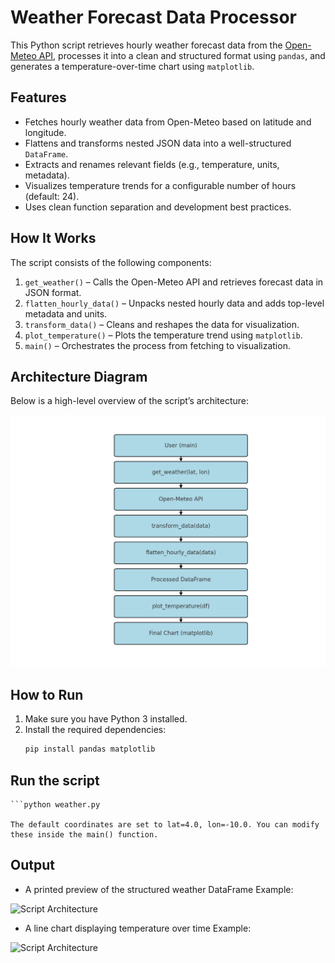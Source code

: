 # Weather Forecast Data Processor

This Python script retrieves hourly weather forecast data from the [Open-Meteo API](https://open-meteo.com/), processes it into a clean and structured format using `pandas`, and generates a temperature-over-time chart using `matplotlib`.

## Features

- Fetches hourly weather data from Open-Meteo based on latitude and longitude.
- Flattens and transforms nested JSON data into a well-structured `DataFrame`.
- Extracts and renames relevant fields (e.g., temperature, units, metadata).
- Visualizes temperature trends for a configurable number of hours (default: 24).
- Uses clean function separation and development best practices.

## How It Works

The script consists of the following components:

1. `get_weather()` – Calls the Open-Meteo API and retrieves forecast data in JSON format.
2. `flatten_hourly_data()` – Unpacks nested hourly data and adds top-level metadata and units.
3. `transform_data()` – Cleans and reshapes the data for visualization.
4. `plot_temperature()` – Plots the temperature trend using `matplotlib`.
5. `main()` – Orchestrates the process from fetching to visualization.

## Architecture Diagram

Below is a high-level overview of the script’s architecture:

![Script Architecture](./images/arquitecture.png)

## How to Run

1. Make sure you have Python 3 installed.
2. Install the required dependencies:
   ```bash
   pip install pandas matplotlib

## Run the script

    ```python weather.py

    The default coordinates are set to lat=4.0, lon=-10.0. You can modify these inside the main() function.

## Output   

- A printed preview of the structured weather DataFrame
Example:

![Script Architecture](./images/output_head.png)

- A line chart displaying temperature over time
Example:

![Script Architecture](./images/final_chart.png)